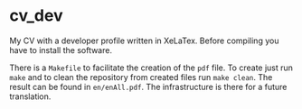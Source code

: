 # cv_dev
My CV with a developer profile written in XeLaTex. Before compiling you have to install the software.

There is a `Makefile` to facilitate the creation of the `pdf` file. To create just run `make` and to clean the repository from created files run `make clean`. The result can be found in `en/enAll.pdf`. The infrastructure is there for a future translation.
